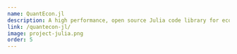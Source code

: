 ```yaml
---
name: QuantEcon.jl
description: A high performance, open source Julia code library for economics
link: /quantecon-jl/
image: project-julia.png
order: 5
---
```

